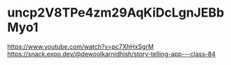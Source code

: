 # uncp2V8TPe4zm29AqKiDcLgnJEBbMyo1
https://www.youtube.com/watch?v=pc7XhHxSgrM
https://snack.expo.dev/@dewoolkarnidhish/story-telling-app---class-84
